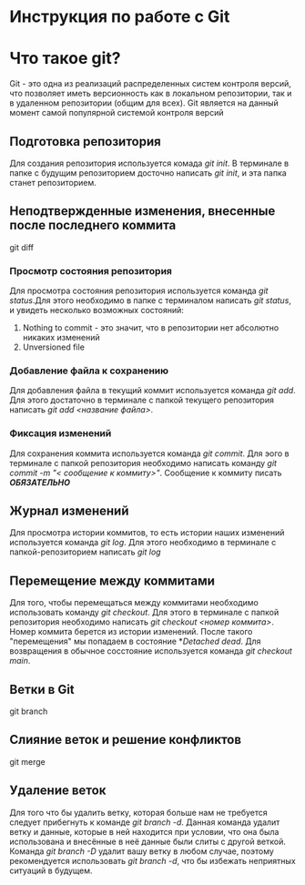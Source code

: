 # Инструкция по работе с Git

# Что такое git?

Git - это одна из реализаций распределенных систем контроля версий, что позволяет иметь версионность как в локальном репозитории, так и в удаленном репозитории (общим для всех). Git является на данный момент самой популярной системой контроля версий

## Подготовка репозитория

Для создания репозитория используется комада _git init_. В терминале в папке с будущим репозиторием досточно написать _git init_, и эта папка станет репозиторием.

## Неподтвержденные изменения, внесенные после последнего коммита

git diff

### Просмотр состояния репозитория

Для просмотра состояния репозитория используется команда _git status_.Для этого необходимо в папке с терминалом написать _git status_, и увидеть несколько возможных состояний:

1. Nothing to commit - это значит, что в репозитории нет абсолютно никаких изменений
2. Unversioned file

### Добавление файла к сохранению

Для добавления файла в текущий коммит используется команда _git add_. Для этого достаточно в терминале с папкой текущего репозитория написать _git add <название файла>_.

### Фиксация изменений

Для сохранения коммита используется команда _git commit_. Для эого в терминале с папкой репозитория необходимо написать команду _git commit -m "< сообщение к коммиту>"_. Сообщение к коммиту писать **_ОБЯЗАТЕЛЬНО_**

## Журнал изменений

Для просмотра истории коммитов, то есть истории наших изменений используется команда _git log_. Для этого необходимо в терминале с папкой-репозиторием написать _git log_

## Перемещение между коммитами

Для того, чтобы перемещаться между коммитами необходимо использовать команду _git checkout_. Для этого в терминале с папкой репозитория необходимо написать _git checkout <номер коммита>_. Номер коммита берется из истории изменений. После такого "перемещения" мы попадаем в состояние \*_Detached dead_. Для возвращения в обычное сосстояние используется команда _git checkout main_.

## Ветки в Git

git branch

## Слияние веток и решение конфликтов

git merge

## Удаление веток

Для того что бы удалить ветку, которая больше нам не требуется следует прибегнуть к команде _git branch -d_. Данная команда удалит ветку и данные, которые в ней находится при условии, что она была использована и внесённые в неё данные были слиты с другой веткой. Команда _git branch -D_ удалит вашу ветку в любом случае, поэтому рекомендуется использовать _git branch -d_, что бы избежать неприятных ситуаций в будущем.

